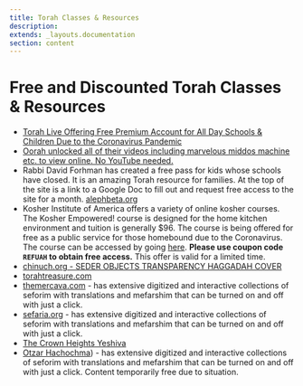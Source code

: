 ```yaml
---
title: Torah Classes & Resources 
description: 
extends: _layouts.documentation
section: content
---
```


# Free and Discounted Torah Classes & Resources

* [Torah Live Offering Free Premium Account for All Day Schools & Children Due to the Coronavirus Pandemic](https://www.theyeshivaworld.com/news/promotions/1839446/torah-live-offering-free-premium-account-for-all-day-schools-children-due-to-the-coronavirus-pandemic.html)
* [Oorah unlocked all  of their videos including marvelous middos machine etc. to view online. No YouTube needed. ](https://www.oorahauction.org/shmorg-collection-offline.php)
* Rabbi David Forhman has created a free pass for kids whose schools have closed. It is an amazing Torah resource for families. At the top of the site is a link to a Google Doc to fill out and request free access to the site for a month. [alephbeta.org](https://www.alephbeta.org)
* Kosher Institute of America offers a variety of online kosher courses. The Kosher Empowered! course is designed for the home kitchen environment and tuition is generally $96. The course is being offered for free as a public service for those homebound due to the Coronavirus. The course can be accessed by going [here](https://learn.kosherinstitute.com/course?courseid=kosher-empowered). **Please use coupon code `REFUAH` to obtain free access.** This offer is valid for a limited time.
* [chinuch.org - SEDER OBJECTS TRANSPARENCY HAGGADAH COVER](http://www.chinuch.org/item_detail/1/2/Seder-Objects-Transparency-Haggadah-Cover-ph)
* [torahtreasure.com](https://torahtreasure.com)
* [themercava.com](https://www.themercava.com/app/) - has extensive digitized and interactive collections of seforim with translations and mefarshim that can be turned on and off with just a click. 
* [sefaria.org](https://www.sefaria.org/) - has extensive digitized and interactive collections of seforim with translations and mefarshim that can be turned on and off with just a click. 
* [The Crown Heights Yeshiva](https://chyeshiva.com/) 
* [Otzar Hachochma](http://www.otzar.org/)) - has extensive digitized and interactive collections of seforim with translations and mefarshim that can be turned on and off with just a click. Content temporarily free due to situation. 




